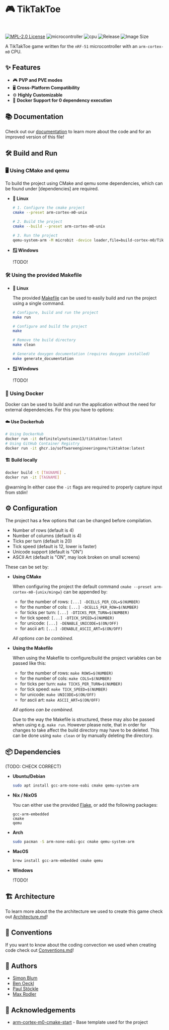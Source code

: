 # 🎮 TikTakToe

<div style="visibility:hidden">[TOC]</div>

[![MPL-2.0 License](https://img.shields.io/github/license/SoftwareEngineeringOne/tiktaktoe
)](https://choosealicense.com/licenses/mpl-2.0/)
![microcontroller](https://img.shields.io/badge/microcontroller-nRF51-blue?logo=nordicsemiconductor
)
![cpu](https://img.shields.io/badge/cpu-cortex--m0-darkgreen?logo=arm
)
![Release](https://img.shields.io/github/v/release/SoftwareEngineeringOne/tiktaktoe
)
![Image Size](https://img.shields.io/docker/image-size/definitelynotsimon13/tiktaktoe
)

A TikTakToe game written for the `nRF-51` microcontroller with an `arm-cortex-m0` CPU.

## ✨ Features

- 🎮 **PVP and PVE modes**
- 🖥️ **Cross-Platform Compatibility**
- ⚙️ **Highly Customizable**
- 🐳 **Docker Support for 0 dependency execution**

## 📚 Documentation

Check out our [documentation](https://tiktaktoe.episko.de) to learn more about
the code and for an improved version of this file!

## 🛠️ Build and Run

### 🖥️ Using CMake and qemu

To build the project using CMake and qemu some dependencies,
which can be found under [dependencies] are required.

<div class="tabbed">

- <b class="tab-title"> 🐧 Linux </b>

    ```sh
    # 1. Configure the cmake project
    cmake --preset arm-cortex-m0-unix

    # 2. Build the project
    cmake --build --preset arm-cortex-m0-unix

    # 3. Run the project
    qemu-system-arm -M microbit -device loader,file=build-cortex-m0/TikTakToe.elf -nographic -s -serial mon:stdio
    ```

- <b class="tab-title"> 🪟 Windows </b>

    !TODO!

</div>

### 🛠️ Using the provided Makefile

<div class="tabbed">

- <b class="tab-title"> 🐧 Linux </b>

    The provided [Makefile](Makefile) can be used to easily build and run
    the project using a single command.

    ```sh
    # Configure, build and run the project
    make run

    # Configure and build the project
    make 

    # Remove the build directory
    make clean

    # Generate doxygen documentation (requires doxygen installed)
    make generate_documentation
    ```

- <b class="tab-title"> 🪟 Windows </b>

    !TODO!

</div>

### 🐳 Using Docker

Docker can be used to build and run the application without the need
for external dependencies. For this you have to options:

#### ☁️ Use Dockerhub

```sh
# Using DockerHub
docker run -it definitelynotsimon13/tiktaktoe:latest
# Using GitHub Container Registry
docker run -it ghcr.io/softwareengineeringone/tiktaktoe:latest
```

#### 🏗️ Build locally

```sh
docker build -t [TAGNAME] .
docker run -it [TAGNAME]
```

@warning
  In either case the `-it` flags are required to properly
  capture input from stdin!

## ⚙️ Configuration

The project has a few options that can be changed before compilation.

- Number of rows (default is 4)
- Number of columns (default is 4)
- Ticks per turn (default is 20)
- Tick speed (default is 12, lower is faster)
- Unicode support (default is "ON")
- ASCII Art (default is "ON", may look broken on small screens)

These can be set by:

<div class="tabbed">

- <b class="tab-title"> Using CMake </b>

    When configuring the project the default command `cmake --preset arm-cortex-m0-{unix/mingw}` can be
    appended by:

  - for the number of rows: `[...] -DCELLS_PER_COL=$(NUMBER)`
  - for the number of cols: `[...] -DCELLS_PER_ROW=$(NUMBER)`
  - for ticks per turn: `[...] -DTICKS_PER_TURN=$(NUMBER)`
  - for tick speed: `[...] -DTICK_SPEED=$(NUMBER)`
  - for unicode: `[...] -DENABLE_UNICODE=$(ON/OFF)`
  - for ascii art: `[...] -DENABLE_ASCII_ART=$(ON/OFF)`

  _All options can be combined._

- <b class="tab-title"> Using the Makefile </b>

    When using the Makefile to configure/build the project variables can be passed like this:

  - for the number of rows: `make ROWS=$(NUMBER)`
  - for the number of cols: `make COLS=$(NUMBER)`
  - for ticks per turn: `make TICKS_PER_TURN=$(NUMBER)`
  - for tick speed: `make TICK_SPEED=$(NUMBER)`
  - for unicode: `make UNICODE=$(ON/OFF)`
  - for ascii art: `make ASCII_ART=$(ON/OFF)`

  _All options can be combined._ 

  Due to the way the Makefile is structured, these may also be passed when using e.g. `make run`.
  However please note, that in order for changes to take affect the build directory may have to be deleted.
  This can be done using `make clean` or by manually deleting the directory.

</div>


## 📦 Dependencies 
(TODO: CHECK CORRECT)
<div class="tabbed">

- <b class="tab-title"> Ubuntu/Debian </b>

    ```bash
    sudo apt install gcc-arm-none-eabi cmake qemu-system-arm
    ```

- <b class="tab-title"> Nix / NixOS </b>

    You can either use the provided [Flake](flake.nix), or add the following
    packages:

    ```text
    gcc-arm-embedded
    cmake
    qemu
    ```

- <b class="tab-title"> Arch </b>

    ```bash
    sudo pacman -S arm-none-eabi-gcc cmake qemu-system-arm
    ```

- <b class="tab-title"> MacOS </b>

    ```bash
    brew install gcc-arm-embedded cmake qemu
    ```

- <b class="tab-title"> Windows </b>

    !TODO!

</div>

## 🏗️ Architecture

To learn more about the the architecture we used to create this game check out [Architecture.md](Architecture.md)!

## 📜 Conventions

If you want to know about the coding convection we used when creating code check out [Conventions.md](Conventions.md)!

## 👥 Authors

- [Simon Blum](https://www.github.com/DefinitelyNotSimon13)
- [Ben Oeckl](https://github.com/benoeckl)
- [Paul Stöckle](https://github.com/DosKobold)
- [Max Rodler](https://github.com/MaxRodler)

## 🙏 Acknowledgements

- [arm-cortex-m0-cmake-start](https://github.com/infohoschie/arm-cortex-m0-cmake-start) - Base template used for the project

